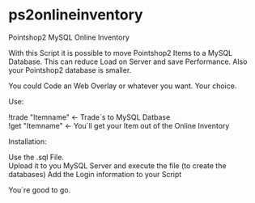 # ps2onlineinventory
Pointshop2 MySQL Online Inventory

With this Script it is possible to move Pointshop2 Items to a MySQL Database.
This can reduce Load on Server and save Performance.
Also your Pointshop2 database is smaller.

You could Code an Web Overlay or whatever you want. Your choice.

Use:

!trade "Itemname" <- Trade´s to MySQL Datbase <br>
!get "Itemname" <- You´ll get your Item out of the Online Inventory

Installation:

Use the .sql File.<br>
Upload it to you MySQL Server and execute the file (to create the databases)
Add the Login information to your Script

You´re good to go.
